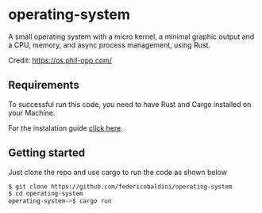 # operating-system

A small operating system with a micro kernel, a minimal graphic output and a CPU, memory, and async process management, using Rust.

Credit: https://os.phil-opp.com/

## Requirements

To successful run this code, you need to have Rust and Cargo installed on your Machine.

For the instalation guide [click here](https://www.rust-lang.org/learn/get-started).

## Getting started 

Just clone the repo and use cargo to run the code as shown below 

```bash
$ git clone https://github.com/federicobaldini/operating-system
$ cd operating-system
operating-system->$ cargo run 
```
